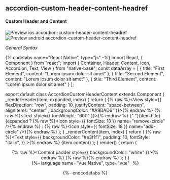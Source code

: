 ## accordion-custom-header-content-headref
#### Custom Header and Content

![Preview ios accordion-custom-header-content-headref](https://github.com/GeekyAnts/NativeBase-KitchenSink/raw/v2.6.1/screenshots/ios/accordion-custom-header-content.gif)
![Preview android accordion-custom-header-content-headref](https://github.com/GeekyAnts/NativeBase-KitchenSink/raw/v2.6.1/screenshots/android/accordion-custom-header-content.gif)


*General Syntax*

{% codetabs name="React Native", type="js" -%}
import React, { Component } from "react";
import { Container, Header, Content, Icon, Accordion, Text, View } from "native-base";
const dataArray = [
  { title: "First Element", content: "Lorem ipsum dolor sit amet" },
  { title: "Second Element", content: "Lorem ipsum dolor sit amet" },
  { title: "Third Element", content: "Lorem ipsum dolor sit amet" }
];

export default class AccordionCustomHeaderContent extends Component {
  _renderHeader(item, expanded, index) {
    return (
      {% raw %}<View style={{
        flexDirection: "row",
        padding: 10,
        justifyContent: "space-between",
        alignItems: "center" ,
        backgroundColor: "#A9DAD6" }}>{% endraw %}
      {% raw %}<Text style={{ fontWeight: "600" }}>{% endraw %}
          {" "}{item.title}
        </Text>
        {expanded
          ? {% raw %}<Icon style={{ fontSize: 18 }} name="remove-circle" />{% endraw %}
          : {% raw %}<Icon style={{ fontSize: 18 }} name="add-circle" />}{% endraw %}
      </View>
    );
  }
  _renderContent(item, index) {
    return (
      {% raw %}<Text
        style={{
          backgroundColor: "#e3f1f1",
          padding: 10,
          fontStyle: "italic",
        }}
      >{% endraw %}
        {item.content}
      </Text>
    );
  }
  render() {
    return (
      <Container>
        <Header />
        {% raw %}<Content padder style={{ backgroundColor: "white" }}>{% endraw %}
          {% raw %}<Accordion
            dataArray={dataArray}
            animation={true}
            expanded={true}
            renderHeader={this._renderHeader}
            renderContent={this._renderContent}
          />{% endraw %}
        </Content>
      </Container>
    );
  }
}
<br/>
{%- language name="Vue Native", type="vue" -%}
<template>
  <nb-container>
    <nb-header />
    <nb-content>
      <nb-accordion
        :dataArray="dataArray"
        :renderHeader="_renderHeader"
        :renderContent="_renderContent"
      />
    </nb-content>
  </nb-container>
</template>
<script>
import React from "react";
import { View, Text, Icon } from "native-base";
export default {
    data: function() {
    return {
      dataArray: [
        { title: "First Element", content: "Lorem ipsum dolor sit amet" },
        { title: "Second Element", content: "Lorem ipsum dolor sit amet" },
        { title: "Third Element", content: "Lorem ipsum dolor sit amet" }
      ],
    };
  },
  methods: {
    _renderContent: function(content) {
      return (
        {% raw %}<Text style={{ backgroundColor: "#e3f1f1", padding: 10, fontStyle: "italic" }}>{% endraw %}
          {content}
        </Text>
      );
    },
    _renderHeader: function(title, expanded) {
      return (
        <View
          {% raw %}style={{ flexDirection: "row", padding: 10, justifyContent: "space-between", alignItems: "center", backgroundColor: "#A9DAD6"}}{% endraw %}
        >
          {% raw %}<Text style={{ fontWeight: "600" }}>{% endraw %}
            {" "}{title}
          </Text>
          {expanded
            {% raw %}? <Icon style={{ fontSize: 18 }} name="remove-circle" />{% endraw %}
            {% raw %}: <Icon style={{ fontSize: 18 }} name="add-circle" />{% endraw %}
          }
        </View>
      );
    }
  }
};
</script>
{%- endcodetabs %}
<p>
    <div id="" class="mobileDevice" style="background: url(&quot;https://docs.nativebase.io/docs/assets/iosphone.png&quot;) no-repeat; padding: 63px 20px 100px 15px; width: 292px; height: 600px;margin:0 auto;float:none;">
        <img src="https://github.com/GeekyAnts/NativeBase-KitchenSink/raw/v2.6.1/screenshots/ios/accordion-custom-header-content.gif" alt="" style="display:block !important" />
    </div>
</p>
<br />